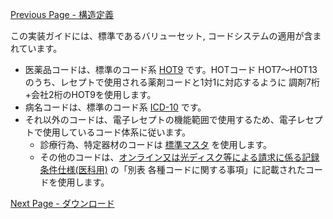 [Previous Page - 構造定義](structure.html)

この実装ガイドには、標準であるバリューセット, コードシステムの適用が含まれています。
* 医薬品コードは、標準のコード系 [HOT9](https://www2.medis.or.jp/hcode/) です。HOTコード HOT7～HOT13 のうち、レセプトで使用される薬剤コードと1対1に対応するように 調剤7桁+会社2桁のHOT9を使用します。
* 病名コードは、標準のコード系 [ICD-10](https://www2.medis.or.jp/hcode/) です。
* それ以外のコードは、電子レセプトの機能範囲で使用するため、電子レセプトで使用しているコード体系に従います。
	* 診療行為、特定器材のコードは [標準マスタ](https://shinryohoshu.mhlw.go.jp/shinryohoshu/downloadMenu/) を使用します。
	* その他のコードは、[オンライン又は光ディスク等による請求に係る記録条件仕様(医科用)](https://shinryohoshu.mhlw.go.jp/shinryohoshu/file/spec/R02bt1_1_kiroku.pdf) の「別表 各種コードに関する事項」に記載されたコードを使用します。


[Next Page - ダウンロード](downloads.html)